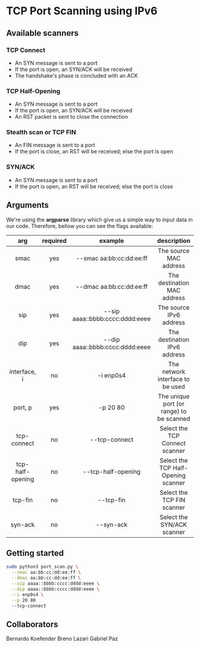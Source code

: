 # TCP Port Scanning using IPv6

## Available scanners
### TCP Connect
- An SYN message is sent to a port
- If the port is open, an SYN/ACK will be received
- The handshake's phase is concluded with an ACK
### TCP Half-Opening
- An SYN message is sent to a port
- If the port is open, an SYN/ACK will be received
- An RST packet is sent to close the connection
### Stealth scan or TCP FIN
- An FIN message is sent to a port
- If the port is close, an RST will be received; else the port is open
### SYN/ACK
- An SYN message is sent to a port
- If the port is open, an RST will be received; else the port is close

## Arguments
We're using the **argparse** library which give us a simple way to input data in our code. Therefore, bellow you can see the flags available:

|      **arg**     | **required** |           **example**           |              **description**             |
|:----------------:|:------------:|:-------------------------------:|:----------------------------------------:|
|       smac       |      yes     |     --smac aa:bb:cc:dd:ee:ff    |          The source MAC address          |
|       dmac       |      yes     |     --dmac aa:bb:cc:dd:ee:ff    |        The destination MAC address       |
|        sip       |      yes     | --sip aaaa::bbbb:cccc:dddd:eeee |          The source IPv6 address         |
|        dip       |      yes     | --dip aaaa::bbbb:cccc:dddd:eeee |       The destination IPv6 address       |
|   interface, i   |      no      |            -i enp0s4            |     The network interface to be used     |
|      port, p     |      yes     |             -p 20 80            | The unique port (or range) to be scanned |
|    tcp-connect   |      no      |          --tcp-connect          |      Select the TCP Connect scanner      |
| tcp-half-opening |      no      |        --tcp-half-opening       |    Select the TCP Half-Opening scanner   |
|      tcp-fin     |      no      |            --tcp-fin            |        Select the TCP FIN scanner        |
|      syn-ack     |      no      |            --syn-ack            |        Select the SYN/ACK scanner        |

## Getting started
```bash
sudo python3 port_scan.py \
  --smac aa:bb:cc:dd:ee:ff \
  --dmac aa:bb:cc:dd:ee:ff \
  --sip aaaa::bbbb:cccc:dddd:eeee \
  --dip aaaa::bbbb:cccc:dddd:eeee \
  --i enp0s4 \
  --p 20 80
  --tcp-connect
```

## Collaborators
Bernardo Koefender
Breno Lazari
Gabriel Paz
